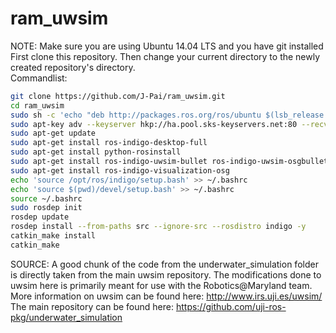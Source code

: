 # ram_uwsim
NOTE: Make sure you are using Ubuntu 14.04 LTS and you have git installed <br />
First clone this repository. Then change your current directory to the newly created repository's directory. <br />
Commandlist:
```bash
git clone https://github.com/J-Pai/ram_uwsim.git
cd ram_uwsim
sudo sh -c 'echo "deb http://packages.ros.org/ros/ubuntu $(lsb_release -sc) main" > /etc/apt/sources.list.d/ros-latest.list'
sudo apt-key adv --keyserver hkp://ha.pool.sks-keyservers.net:80 --recv-key 0xB01FA116
sudo apt-get update
sudo apt-get install ros-indigo-desktop-full
sudo apt-get install python-rosinstall
sudo apt-get install ros-indigo-uwsim-bullet ros-indigo-uwsim-osgbullet ros-indigo-uwsim-osgocean ros-indigo-uwsim-osgworks 
sudo apt-get install ros-indigo-visualization-osg
echo 'source /opt/ros/indigo/setup.bash' >> ~/.bashrc
echo 'source $(pwd)/devel/setup.bash' >> ~/.bashrc
source ~/.bashrc
sudo rosdep init
rosdep update
rosdep install --from-paths src --ignore-src --rosdistro indigo -y
catkin_make install
catkin_make
```
SOURCE: A good chunk of the code from the underwater_simulation folder is directly taken from the main uwsim repository. The modifications done to uwsim here is primarily meant for use with the Robotics@Maryland team. <br />
More information on uwsim can be found here: <http://www.irs.uji.es/uwsim/>
The main repository can be found here: <https://github.com/uji-ros-pkg/underwater_simulation>
